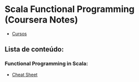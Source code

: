 # Scala Functional Programming (Coursera Notes)

- [Cursos](docs/cursos.md)

## Lista de conteúdo:

### Functional Programming in Scala:

- [Cheat Sheet](docs/cheat_sheet.md)
